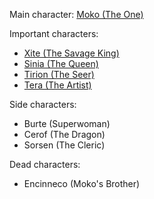 Main character: [Moko (The One)](moko.md)

Important characters:
- [Xite (The Savage King)](xite.md)
- [Sinia (The Queen)](sinia.md)
- [Tirion (The Seer)](tirion.md)
- [Tera (The Artist)](tera.md)

Side characters:
- Burte (Superwoman)
- Cerof (The Dragon)
- Sorsen (The Cleric)

Dead characters:
- Encinneco (Moko's Brother)

